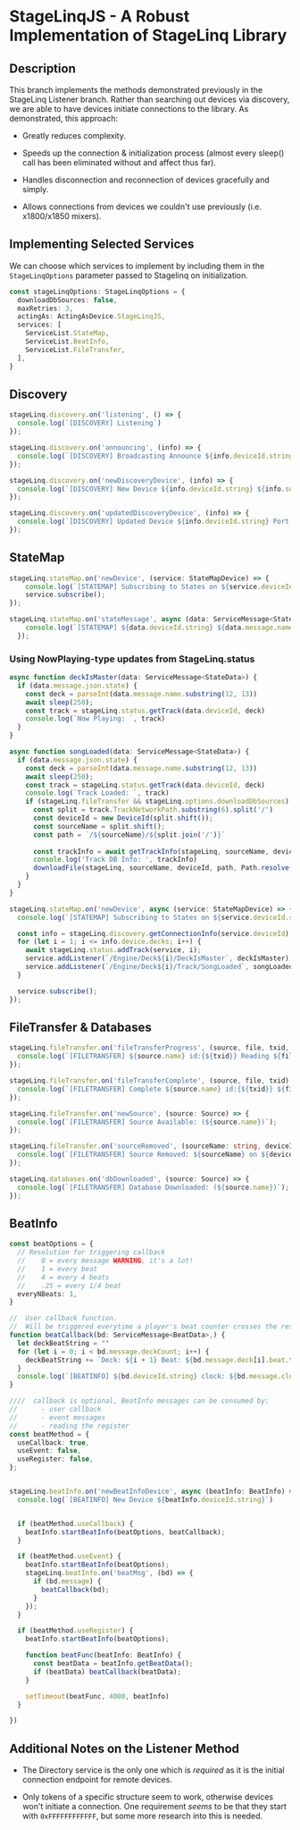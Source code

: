 # StageLinqJS  - A Robust Implementation of StageLinq Library

## Description
This branch implements the methods demonstrated previously in the StageLinq Listener branch.
Rather than searching out devices via discovery, we are able to have devices initiate connections to the library. As demonstrated, this approach:
* Greatly reduces complexity. 

* Speeds up the connection & initialization process (almost every sleep() call has been eliminated without and affect thus far).

* Handles disconnection and reconnection of devices gracefully and simply.

* Allows connections from devices we couldn't use previously (i.e. x1800/x1850 mixers).

## Implementing Selected Services
We can choose which services to implement by including them in the `StageLinqOptions` parameter passed to Stagelinq on initialization. 
```ts 
const stageLinqOptions: StageLinqOptions = {
  downloadDbSources: false,
  maxRetries: 3,
  actingAs: ActingAsDevice.StageLinqJS,
  services: [
    ServiceList.StateMap,
    ServiceList.BeatInfo,
    ServiceList.FileTransfer,
  ],
}
```


## Discovery

```ts
stageLinq.discovery.on('listening', () => {
  console.log(`[DISCOVERY] Listening`)
});

stageLinq.discovery.on('announcing', (info) => {
  console.log(`[DISCOVERY] Broadcasting Announce ${info.deviceId.string} Port ${info.port} ${info.source} ${info.software.name}:${info.software.version}`)
});

stageLinq.discovery.on('newDiscoveryDevice', (info) => {
  console.log(`[DISCOVERY] New Device ${info.deviceId.string} ${info.source} ${info.software.name} ${info.software.version}`)
});

stageLinq.discovery.on('updatedDiscoveryDevice', (info) => {
  console.log(`[DISCOVERY] Updated Device ${info.deviceId.string} Port:${info.port} ${info.source} ${info.software.name} ${info.software.version}`)
});
  ```



## StateMap
```ts
stageLinq.stateMap.on('newDevice', (service: StateMapDevice) => {
    console.log(`[STATEMAP] Subscribing to States on ${service.deviceId.string}`);
    service.subscribe();
});

stageLinq.stateMap.on('stateMessage', async (data: ServiceMessage<StateData>) => {
    console.log(`[STATEMAP] ${data.deviceId.string} ${data.message.name} => ${JSON.stringify(data.message.json)}`);
  });
```

### Using NowPlaying-type updates from StageLinq.status

```ts
async function deckIsMaster(data: ServiceMessage<StateData>) {
  if (data.message.json.state) {
    const deck = parseInt(data.message.name.substring(12, 13))
    await sleep(250);
    const track = stageLinq.status.getTrack(data.deviceId, deck)
    console.log(`Now Playing: `, track)
  }
}

async function songLoaded(data: ServiceMessage<StateData>) {
  if (data.message.json.state) {
    const deck = parseInt(data.message.name.substring(12, 13))
    await sleep(250);
    const track = stageLinq.status.getTrack(data.deviceId, deck)
    console.log(`Track Loaded: `, track)
    if (stageLinq.fileTransfer && stageLinq.options.downloadDbSources) {
      const split = track.TrackNetworkPath.substring(6).split('/')
      const deviceId = new DeviceId(split.shift());
      const sourceName = split.shift();
      const path = `/${sourceName}/${split.join('/')}`
      
      const trackInfo = await getTrackInfo(stageLinq, sourceName, deviceId, track.TrackNetworkPath);
      console.log('Track DB Info: ', trackInfo)
      downloadFile(stageLinq, sourceName, deviceId, path, Path.resolve(os.tmpdir()));
    }
  }
}

stageLinq.stateMap.on('newDevice', async (service: StateMapDevice) => {
  console.log(`[STATEMAP] Subscribing to States on ${service.deviceId.string}`);

  const info = stageLinq.discovery.getConnectionInfo(service.deviceId)
  for (let i = 1; i <= info.device.decks; i++) {
    await stageLinq.status.addTrack(service, i);
    service.addListener(`/Engine/Deck${i}/DeckIsMaster`, deckIsMaster);
    service.addListener(`/Engine/Deck${i}/Track/SongLoaded`, songLoaded);
  }

  service.subscribe();
});
```

## FileTransfer & Databases

```ts
stageLinq.fileTransfer.on('fileTransferProgress', (source, file, txid, progress) => {
  console.log(`[FILETRANSFER] ${source.name} id:{${txid}} Reading ${file}: ${progressBar(10, progress.bytesDownloaded, progress.total)} (${Math.ceil(progress.percentComplete)}%)`);
});

stageLinq.fileTransfer.on('fileTransferComplete', (source, file, txid) => {
  console.log(`[FILETRANSFER] Complete ${source.name} id:{${txid}} ${file}`);
});

stageLinq.fileTransfer.on('newSource', (source: Source) => {
  console.log(`[FILETRANSFER] Source Available: (${source.name})`);
});

stageLinq.fileTransfer.on('sourceRemoved', (sourceName: string, deviceId: DeviceId) => {
  console.log(`[FILETRANSFER] Source Removed: ${sourceName} on ${deviceId.string}`);
});

stageLinq.databases.on('dbDownloaded', (source: Source) => {
  console.log(`[FILETRANSFER] Database Downloaded: (${source.name})`);
});
```
## BeatInfo
```ts
const beatOptions = {
  // Resolution for triggering callback
  //    0 = every message WARNING, it's a lot!
  //    1 = every beat 
  //    4 = every 4 beats 
  //    .25 = every 1/4 beat
  everyNBeats: 1,
}

//  User callback function. 
//  Will be triggered everytime a player's beat counter crosses the resolution threshold
function beatCallback(bd: ServiceMessage<BeatData>,) {
  let deckBeatString = ""
  for (let i = 0; i < bd.message.deckCount; i++) {
    deckBeatString += `Deck: ${i + 1} Beat: ${bd.message.deck[i].beat.toFixed(3)}/${bd.message.deck[i].totalBeats.toFixed(0)} `
  }
  console.log(`[BEATINFO] ${bd.deviceId.string} clock: ${bd.message.clock} ${deckBeatString}`);
}

////  callback is optional, BeatInfo messages can be consumed by: 
//      - user callback
//      - event messages 
//      - reading the register 
const beatMethod = {
  useCallback: true,
  useEvent: false,
  useRegister: false,
};


stageLinq.beatInfo.on('newBeatInfoDevice', async (beatInfo: BeatInfo) => {
  console.log(`[BEATINFO] New Device ${beatInfo.deviceId.string}`)


  if (beatMethod.useCallback) {
    beatInfo.startBeatInfo(beatOptions, beatCallback);
  }

  if (beatMethod.useEvent) {
    beatInfo.startBeatInfo(beatOptions);
    stageLinq.beatInfo.on('beatMsg', (bd) => {
      if (bd.message) {
        beatCallback(bd);
      }
    });
  }

  if (beatMethod.useRegister) {
    beatInfo.startBeatInfo(beatOptions);

    function beatFunc(beatInfo: BeatInfo) {
      const beatData = beatInfo.getBeatData();
      if (beatData) beatCallback(beatData);
    }

    setTimeout(beatFunc, 4000, beatInfo)
  }

})

```


## Additional Notes on the Listener Method

* The Directory service is the only one which is *required* as it is the initial connection endpoint for remote devices.

* Only tokens of a specific structure seem to work, otherwise devices won't initiate a connection. One requirement *seems* to be that they start with `0xFFFFFFFFFFFF`, but some more research into this is needed.